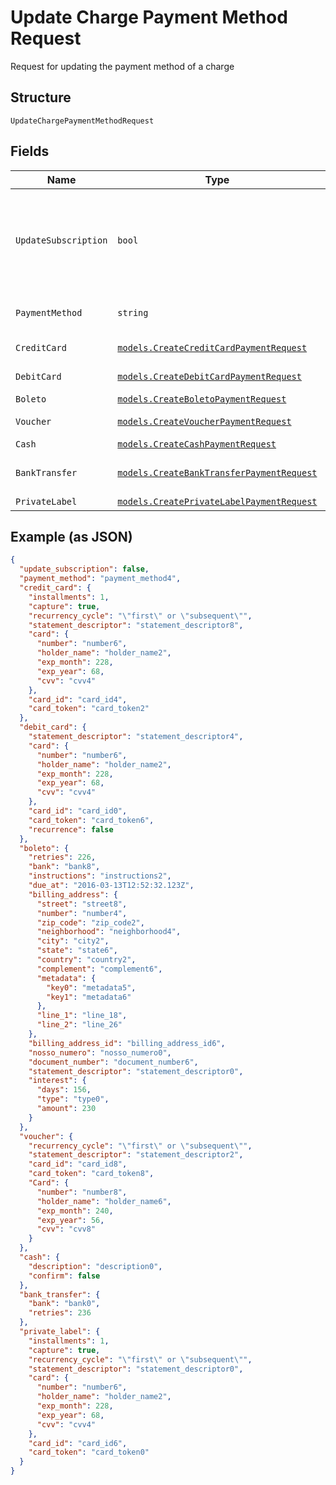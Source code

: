 
# Update Charge Payment Method Request

Request for updating the payment method of a charge

## Structure

`UpdateChargePaymentMethodRequest`

## Fields

| Name | Type | Tags | Description |
|  --- | --- | --- | --- |
| `UpdateSubscription` | `bool` | Required | Indicates if the payment method from the subscription must also be updated |
| `PaymentMethod` | `string` | Required | The new payment method |
| `CreditCard` | [`models.CreateCreditCardPaymentRequest`](../../doc/models/create-credit-card-payment-request.md) | Required | Credit card data |
| `DebitCard` | [`models.CreateDebitCardPaymentRequest`](../../doc/models/create-debit-card-payment-request.md) | Required | Debit card data |
| `Boleto` | [`models.CreateBoletoPaymentRequest`](../../doc/models/create-boleto-payment-request.md) | Required | Boleto data |
| `Voucher` | [`models.CreateVoucherPaymentRequest`](../../doc/models/create-voucher-payment-request.md) | Required | Voucher data |
| `Cash` | [`models.CreateCashPaymentRequest`](../../doc/models/create-cash-payment-request.md) | Required | Cash data |
| `BankTransfer` | [`models.CreateBankTransferPaymentRequest`](../../doc/models/create-bank-transfer-payment-request.md) | Required | Bank Transfer data |
| `PrivateLabel` | [`models.CreatePrivateLabelPaymentRequest`](../../doc/models/create-private-label-payment-request.md) | Required | - |

## Example (as JSON)

```json
{
  "update_subscription": false,
  "payment_method": "payment_method4",
  "credit_card": {
    "installments": 1,
    "capture": true,
    "recurrency_cycle": "\"first\" or \"subsequent\"",
    "statement_descriptor": "statement_descriptor8",
    "card": {
      "number": "number6",
      "holder_name": "holder_name2",
      "exp_month": 228,
      "exp_year": 68,
      "cvv": "cvv4"
    },
    "card_id": "card_id4",
    "card_token": "card_token2"
  },
  "debit_card": {
    "statement_descriptor": "statement_descriptor4",
    "card": {
      "number": "number6",
      "holder_name": "holder_name2",
      "exp_month": 228,
      "exp_year": 68,
      "cvv": "cvv4"
    },
    "card_id": "card_id0",
    "card_token": "card_token6",
    "recurrence": false
  },
  "boleto": {
    "retries": 226,
    "bank": "bank8",
    "instructions": "instructions2",
    "due_at": "2016-03-13T12:52:32.123Z",
    "billing_address": {
      "street": "street8",
      "number": "number4",
      "zip_code": "zip_code2",
      "neighborhood": "neighborhood4",
      "city": "city2",
      "state": "state6",
      "country": "country2",
      "complement": "complement6",
      "metadata": {
        "key0": "metadata5",
        "key1": "metadata6"
      },
      "line_1": "line_18",
      "line_2": "line_26"
    },
    "billing_address_id": "billing_address_id6",
    "nosso_numero": "nosso_numero0",
    "document_number": "document_number6",
    "statement_descriptor": "statement_descriptor0",
    "interest": {
      "days": 156,
      "type": "type0",
      "amount": 230
    }
  },
  "voucher": {
    "recurrency_cycle": "\"first\" or \"subsequent\"",
    "statement_descriptor": "statement_descriptor2",
    "card_id": "card_id8",
    "card_token": "card_token8",
    "Card": {
      "number": "number8",
      "holder_name": "holder_name6",
      "exp_month": 240,
      "exp_year": 56,
      "cvv": "cvv8"
    }
  },
  "cash": {
    "description": "description0",
    "confirm": false
  },
  "bank_transfer": {
    "bank": "bank0",
    "retries": 236
  },
  "private_label": {
    "installments": 1,
    "capture": true,
    "recurrency_cycle": "\"first\" or \"subsequent\"",
    "statement_descriptor": "statement_descriptor0",
    "card": {
      "number": "number6",
      "holder_name": "holder_name2",
      "exp_month": 228,
      "exp_year": 68,
      "cvv": "cvv4"
    },
    "card_id": "card_id6",
    "card_token": "card_token0"
  }
}
```


